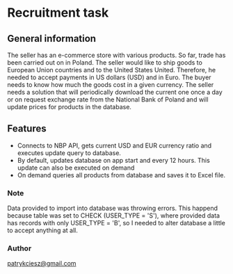 # Recruitment task

## General information
The seller has an e-commerce store with various products. So far, trade has been carried out on
in Poland. The seller would like to ship goods to European Union countries and to the United States
United. Therefore, he needed to accept payments in US dollars
(USD) and in Euro. The buyer needs to know how much the goods cost in a given currency.
The seller needs a solution that will periodically download the current one once a day or on request
exchange rate from the National Bank of Poland and will update prices for products in the database.

## Features
- Connects to NBP API, gets current USD and EUR currency ratio and executes update query to database.
- By default, updates database on app start and every 12 hours. This update can also be executed on demand
- On demand queries all products from database and saves it to Excel file.


### Note
Data provided to import into database was throwing errors. This happend because table was set to CHECK (USER_TYPE = 'S'),
where provided data has records with only USER_TYPE = 'B', so I needed to alter database a little to accept anything at all.

### Author
patrykciesz@gmail.com
